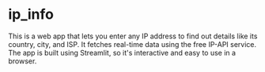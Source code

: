 # ip_info
This is a web app that lets you enter any IP address to find out details like its country, city, and ISP. It fetches real-time data using the free IP-API service. The app is built using Streamlit, so it's interactive and easy to use in a browser.
